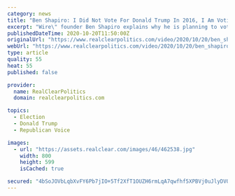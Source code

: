 ```yaml
---
category: news
title: "Ben Shapiro: I Did Not Vote For Donald Trump In 2016, I Am Voting For Donald Trump In 2020"
excerpt: "Wire\" founder Ben Shapiro explains why he is planning to vote for Donald Trump in 2020 despite not voting for him in 2016. \"I was wrong,\" he said. \"But most importantly, Democrats have lost their fucking minds."
publishedDateTime: 2020-10-20T11:50:00Z
originalUrl: "https://www.realclearpolitics.com/video/2020/10/20/ben_shapiro_i_did_not_vote_for_donald_trump_in_2016_i_am_voting_for_donald_trump_in_2020.html#!"
webUrl: "https://www.realclearpolitics.com/video/2020/10/20/ben_shapiro_i_did_not_vote_for_donald_trump_in_2016_i_am_voting_for_donald_trump_in_2020.html#!"
type: article
quality: 55
heat: 55
published: false

provider:
  name: RealClearPolitics
  domain: realclearpolitics.com

topics:
  - Election
  - Donald Trump
  - Republican Voice

images:
  - url: "https://assets.realclear.com/images/46/462538.jpg"
    width: 800
    height: 599
    isCached: true

secured: "4bSoJOVbLqbXvFY6Pb7jIO+5Tf2XfT1OUZH6rmLqA7qwfhf5XPBVj0uJlyDVQcSNHRYcmIjzu/Ou4BuJZ+AtukBPSgohXavGxwzoJKhdQ7TtdwSV01r6eEILGNZdAyE2Hib7ln492G/HQWu5jcJOCtHxe/N7hhMxOrOGqxShj7btGAKw3u7gv83+5nHARnoZc4ue7rUHkfBsu/QVSKdX2ZFo1W0KyDmuuXdH18t2WfqopmFkuhRck5CXO5f3NcKlpgwS8nNt846wMAJupcc1krHFMhtH1pXPxPDhgn0XD8WTPSmfkwsgEUw+NUWvbCuByte17BqWvFmosZC6l6n3VOM9MFZcI0BN4Y6suMS+tkQ=;SNnn+Wp1YG+C4uwsgu7tkQ=="
---
```


